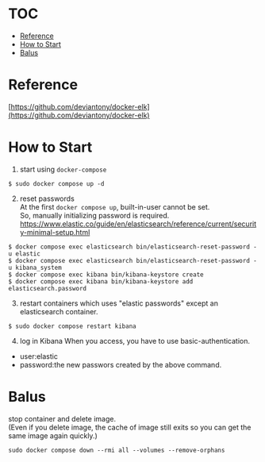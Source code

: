 # TOC
- [Reference](#reference)
- [How to Start](#how-to-start)
- [Balus](#balus)

# Reference
[https://github.com/deviantony/docker-elk](https://github.com/deviantony/docker-elk)

# How to Start
1. start using `docker-compose`
```
$ sudo docker compose up -d
```

2. reset passwords  
At the first `docker compose up`, built-in-user cannot be set.   
So, manually initializing password is required.  
https://www.elastic.co/guide/en/elasticsearch/reference/current/security-minimal-setup.html
```
$ docker compose exec elasticsearch bin/elasticsearch-reset-password -u elastic
$ docker compose exec elasticsearch bin/elasticsearch-reset-password -u kibana_system
$ docker compose exec kibana bin/kibana-keystore create
$ docker compose exec kibana bin/kibana-keystore add elasticsearch.password
```

3. restart containers which uses "elastic passwords" except an elasticsearch container.
```
$ sudo docker compose restart kibana
```

4. log in Kibana
When you access, you have to use basic-authentication.  
- user:elastic  
- password:the new passwors created by the above command.

# Balus
stop container and delete image.  
(Even if you delete image, the cache of image still exits so you can get the same image again quickly.)
```
sudo docker compose down --rmi all --volumes --remove-orphans
```
